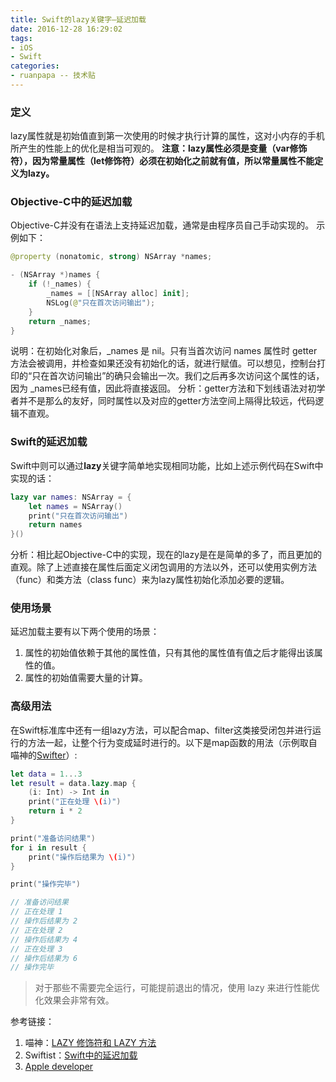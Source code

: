 ```yaml
---
title: Swift的lazy关键字–延迟加载
date: 2016-12-28 16:29:02
tags:
- iOS
- Swift
categories:
- ruanpapa -- 技术贴
---
```

### 定义
lazy属性就是初始值直到第一次使用的时候才执行计算的属性，这对小内存的手机所产生的性能上的优化是相当可观的。
**注意：lazy属性必须是变量（var修饰符），因为常量属性（let修饰符）必须在初始化之前就有值，所以常量属性不能定义为lazy。**

### Objective-C中的延迟加载
Objective-C并没有在语法上支持延迟加载，通常是由程序员自己手动实现的。
示例如下：
``` swift
@property (nonatomic, strong) NSArray *names;

- (NSArray *)names {
    if (!_names) {
        _names = [[NSArray alloc] init];
        NSLog(@"只在首次访问输出");
    }
    return _names;
}
```
说明：在初始化对象后，_names 是 nil。只有当首次访问 names 属性时 getter 方法会被调用，并检查如果还没有初始化的话，就进行赋值。可以想见，控制台打印的“只在首次访问输出”的确只会输出一次。我们之后再多次访问这个属性的话，因为 _names已经有值，因此将直接返回。
分析：getter方法和下划线语法对初学者并不是那么的友好，同时属性以及对应的getter方法空间上隔得比较远，代码逻辑不直观。

### Swift的延迟加载
Swift中则可以通过**lazy**关键字简单地实现相同功能，比如上述示例代码在Swift中实现的话：
``` swift
lazy var names: NSArray = {
	let names = NSArray()
	print("只在首次访问输出")
	return names
}()
```
分析：相比起Objective-C中的实现，现在的lazy是在是简单的多了，而且更加的直观。除了上述直接在属性后面定义闭包调用的方法以外，还可以使用实例方法（func）和类方法（class func）来为lazy属性初始化添加必要的逻辑。

### 使用场景
延迟加载主要有以下两个使用的场景：
1. 属性的初始值依赖于其他的属性值，只有其他的属性值有值之后才能得出该属性的值。
2. 属性的初始值需要大量的计算。

### 高级用法
在Swift标准库中还有一组lazy方法，可以配合map、filter这类接受闭包并进行运行的方法一起，让整个行为变成延时进行的。以下是map函数的用法（示例取自喵神的[Swifter](http://swifter.tips/lazy/)）:
``` Swift
let data = 1...3
let result = data.lazy.map {
    (i: Int) -> Int in
    print("正在处理 \(i)")
    return i * 2
}

print("准备访问结果")
for i in result {
    print("操作后结果为 \(i)")
}

print("操作完毕")
```
``` swift
// 准备访问结果
// 正在处理 1
// 操作后结果为 2
// 正在处理 2
// 操作后结果为 4
// 正在处理 3
// 操作后结果为 6
// 操作完毕
```

> 对于那些不需要完全运行，可能提前退出的情况，使用 lazy 来进行性能优化效果会非常有效。

参考链接：
1. 喵神：[LAZY 修饰符和 LAZY 方法](http://swifter.tips/lazy/)
2. Swiftist：[Swift中的延迟加载](http://swiftist.org/topics/129)
3. [Apple developer](https://developer.apple.com/library/ios/documentation/Swift/Conceptual/Swift_Programming_Language/Properties.html)
